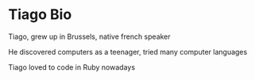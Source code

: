 # Tiago Bio

Tiago, grew up in Brussels, native french speaker

He discovered computers as a teenager, tried many computer languages

Tiago loved to code in Ruby nowadays

